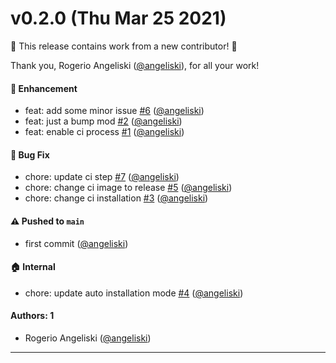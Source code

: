 # v0.2.0 (Thu Mar 25 2021)

:tada: This release contains work from a new contributor! :tada:

Thank you, Rogerio Angeliski ([@angeliski](https://github.com/angeliski)), for all your work!

#### 🚀 Enhancement

- feat: add some minor issue [#6](https://github.com/angeliski/gem-auto-release/pull/6) ([@angeliski](https://github.com/angeliski))
- feat: just a bump mod [#2](https://github.com/angeliski/gem-auto-release/pull/2) ([@angeliski](https://github.com/angeliski))
- feat: enable ci process [#1](https://github.com/angeliski/gem-auto-release/pull/1) ([@angeliski](https://github.com/angeliski))

#### 🐛 Bug Fix

- chore: update ci step [#7](https://github.com/angeliski/gem-auto-release/pull/7) ([@angeliski](https://github.com/angeliski))
- chore: change ci image to release [#5](https://github.com/angeliski/gem-auto-release/pull/5) ([@angeliski](https://github.com/angeliski))
- chore: change ci installation [#3](https://github.com/angeliski/gem-auto-release/pull/3) ([@angeliski](https://github.com/angeliski))

#### ⚠️ Pushed to `main`

- first commit ([@angeliski](https://github.com/angeliski))

#### 🏠 Internal

- chore: update auto installation mode [#4](https://github.com/angeliski/gem-auto-release/pull/4) ([@angeliski](https://github.com/angeliski))

#### Authors: 1

- Rogerio Angeliski ([@angeliski](https://github.com/angeliski))

---

